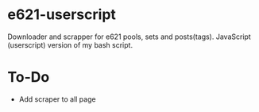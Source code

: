 # e621-userscript
Downloader and scrapper for e621 pools, sets and posts(tags). JavaScript (userscript) version of my bash script.

# To-Do

+ Add scraper to all page



